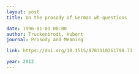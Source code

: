 ```yaml
---
layout: post
title: On the prosody of German wh-questions

date: 1996-01-01 00:00
author: Truckenbrodt, Hubert
journal: Prosody and Meaning

link: https://doi.org/10.1515/9783110261790.73

year: 2012
---
```



